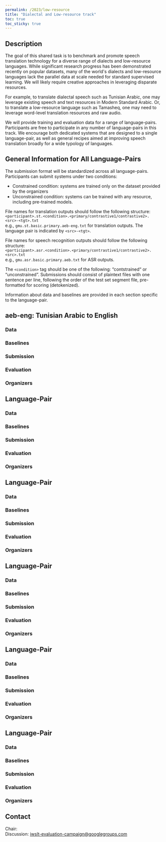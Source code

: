 ```yaml
---
permalink: /2023/low-resource
title: "Dialectal and Low-resource track"
toc: true
toc_sticky: true
---
```


<!--
Markdown notes: comments can be formed as in this example;
bulleted lines start with a - ;
if you want to have a line break either put a blank line in between the text or leave two spaces at the end of the line
-->

## Description

<!-- Description the task, the languages, and the type of data -->

The goal of this shared task is to benchmark and promote speech translation technology for a diverse range of dialects and low-resource languages.
While significant research progress has been demonstrated recently on popular datasets, many of the world's dialects and low-resource languages lack the parallel data at scale needed for standard supervised learning.
We will likely require creative approaches in leveraging disparate resources.

For example, to translate dialectal speech such as Tunisian Arabic, one may leverage existing speech and text resources in Modern Standard Arabic. 
Or, to translate a low-resource language such as Tamasheq, one may need to leverage word-level translation resources and raw audio. 

We will provide training and evaluation data for a range of language-pairs. 
Participants are free to participate in any number of language-pairs in this track. 
We encourage both dedicated systems that are designed to a single language-pair, as well as general recipes aimed at improving speech translation broadly for a wide typology of languages. 


## General Information for All Language-Pairs

The submission format will be standardized across all language-pairs.
Participants can submit systems under two conditions:
* Constrained condition: systems are trained only on the dataset provided by the organizers
* Unconstrained condition: systems can be trained with any resource, including pre-trained models. 

File names for translation outputs should follow the following structure:  <br>
```<participant>.st.<condition>.<primary/contrastive1/contrastive2>.<src>-<tgt>.txt``` <br>
e.g.,
```gmu.st.basic.primary.aeb-eng.txt``` for translation outputs. The language pair is indicated by ```<src>-<tgt>```. 

File names for speech recognition outputs should follow the following structure:  <br>
```<participant>.asr.<condition>.<primary/contrastive1/contrastive2>.<src>.txt``` <br>
e.g.,
```gmu.asr.basic.primary.aeb.txt``` for ASR outputs.

The ```<condition>``` tag should be one of the following: 
“contstrained“ or “unconstrained”. Submissions should consist of plaintext files with one sentence per line, following the order of the test set segment file, pre-formatted for scoring (detokenized). 

Information about data and baselines are provided in each section specific to the language-pair. 

## aeb-eng: Tunisian Arabic to English 

### Data
<!-- Details description of the data and links to download -->

### Baselines
<!-- Links to the baselines to be used (descriptions, publications and/or links to models, code) -->


### Submission
<!-- Description of expected submission format and submission instructions -->


### Evaluation
<!-- Description of metrics used for evaluation, what the official ranking is based on, links to evaluation scripts -->

### Organizers
<!-- List of organizers' names and affiliations -->


## Language-Pair
### Data
<!-- Details description of the data and links to download -->

### Baselines
<!-- Links to the baselines to be used (descriptions, publications and/or links to models, code) -->


### Submission
<!-- Description of expected submission format and submission instructions -->


### Evaluation
<!-- Description of metrics used for evaluation, what the official ranking is based on, links to evaluation scripts -->

### Organizers
<!-- List of organizers' names and affiliations -->



## Language-Pair
### Data
<!-- Details description of the data and links to download -->

### Baselines
<!-- Links to the baselines to be used (descriptions, publications and/or links to models, code) -->


### Submission
<!-- Description of expected submission format and submission instructions -->


### Evaluation
<!-- Description of metrics used for evaluation, what the official ranking is based on, links to evaluation scripts -->

### Organizers
<!-- List of organizers' names and affiliations -->



## Language-Pair
### Data
<!-- Details description of the data and links to download -->

### Baselines
<!-- Links to the baselines to be used (descriptions, publications and/or links to models, code) -->


### Submission
<!-- Description of expected submission format and submission instructions -->


### Evaluation
<!-- Description of metrics used for evaluation, what the official ranking is based on, links to evaluation scripts -->

### Organizers
<!-- List of organizers' names and affiliations -->



## Language-Pair
### Data
<!-- Details description of the data and links to download -->

### Baselines
<!-- Links to the baselines to be used (descriptions, publications and/or links to models, code) -->


### Submission
<!-- Description of expected submission format and submission instructions -->


### Evaluation
<!-- Description of metrics used for evaluation, what the official ranking is based on, links to evaluation scripts -->

### Organizers
<!-- List of organizers' names and affiliations -->



## Language-Pair
### Data
<!-- Details description of the data and links to download -->

### Baselines
<!-- Links to the baselines to be used (descriptions, publications and/or links to models, code) -->


### Submission
<!-- Description of expected submission format and submission instructions -->


### Evaluation
<!-- Description of metrics used for evaluation, what the official ranking is based on, links to evaluation scripts -->

### Organizers
<!-- List of organizers' names and affiliations -->


## Contact

<!-- Add chair(s) and their contact info, as well as standard google group -->
Chair:   
Discussion: <iwslt-evaluation-campaign@googlegroups.com>
